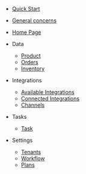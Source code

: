- [Quick Start](quick-start)

- [General concerns]()

- [Home Page](overview)
- Data
  - [Product]()
  - [Orders]()
  - [Inventory]()

- Integrations
  - [Available Integrations](available-integrations)
  - [Connected Integrations](connected-integrations)
  - [Channels](channels)

- Tasks
  - [Task](tasks)

- Settings
  - [Tenants]()
  - [Workflow]()
  - [Plans]()




<!-- - [Home](../overview)
- [Overview](overview)
- [Quick Start](quick-start)
- [Task](tasks)
- [User setup](user-setup) 
- [Async services](async-services)
- [Authentication](authentication) 
- [Products](products) 
- **Links**
- [API-Specification](//doc-api.omna.io/api-spec/)
- **Utils**
- [Postman](//doc-api.omna.io/api-spec/swagger-ui/)
- [Swagger-UI](//doc-api.omna.io/api-spec/swagger-ui/) -->
